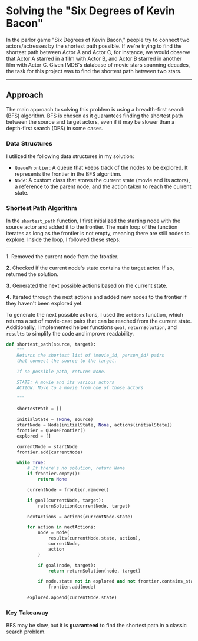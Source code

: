 # Solving the "Six Degrees of Kevin Bacon"

In the parlor game "Six Degrees of Kevin Bacon," people try to connect two actors/actresses by the shortest path possible. If we're trying to find the shortest path between Actor A and Actor C, for instance, we would observe that Actor A starred in a film with Actor B, and Actor B starred in another film with Actor C. Given IMDB's database of movie stars spanning decades, the task for this project was to find the shortest path between two stars.

---

## Approach

The main approach to solving this problem is using a breadth-first search (BFS) algorithm. BFS is chosen as it guarantees finding the shortest path between the source and target actors, even if it may be slower than a depth-first search (DFS) in some cases.

### Data Structures

I utilized the following data structures in my solution:

- `QueueFrontier`: A queue that keeps track of the nodes to be explored. It represents the frontier in the BFS algorithm.
- `Node`: A custom class that stores the current state (movie and its actors), a reference to the parent node, and the action taken to reach the current state.

### Shortest Path Algorithm

In the `shortest_path` function, I first initialized the starting node with the source actor and added it to the frontier. The main loop of the function iterates as long as the frontier is not empty, meaning there are still nodes to explore. Inside the loop, I followed these steps:

---

**1**. Removed the current node from the frontier.

**2**. Checked if the current node's state contains the target actor. If so, returned the solution.

**3**. Generated the next possible actions based on the current state.

**4**. Iterated through the next actions and added new nodes to the frontier if they haven't been explored yet.

To generate the next possible actions, I used the `actions` function, which returns a set of movie-cast pairs that can be reached from the current state. Additionally, I implemented helper functions `goal`, `returnSolution`, and `results` to simplify the code and improve readability.

```python
def shortest_path(source, target):
    """
    Returns the shortest list of (movie_id, person_id) pairs
    that connect the source to the target.

    If no possible path, returns None.

    STATE: A movie and its various actors
    ACTION: Move to a movie from one of those actors

    """

    shortestPath = []

    initialState = (None, source)
    startNode = Node(initialState, None, actions(initialState))
    frontier = QueueFrontier()
    explored = []

    currentNode = startNode
    frontier.add(currentNode)

    while True:
        # If there's no solution, return None
        if frontier.empty():
            return None

        currentNode = frontier.remove()

        if goal(currentNode, target):
            returnSolution(currentNode, target)

        nextActions = actions(currentNode.state)

        for action in nextActions:
            node = Node(
                results(currentNode.state, action),
                currentNode,
                action
            )

            if goal(node, target):
                return returnSolution(node, target)

            if node.state not in explored and not frontier.contains_state(node.state):
                frontier.add(node)

        explored.append(currentNode.state)
```

### Key Takeaway

BFS may be slow, but it is **guaranteed** to find the shortest path in a classic search problem.

